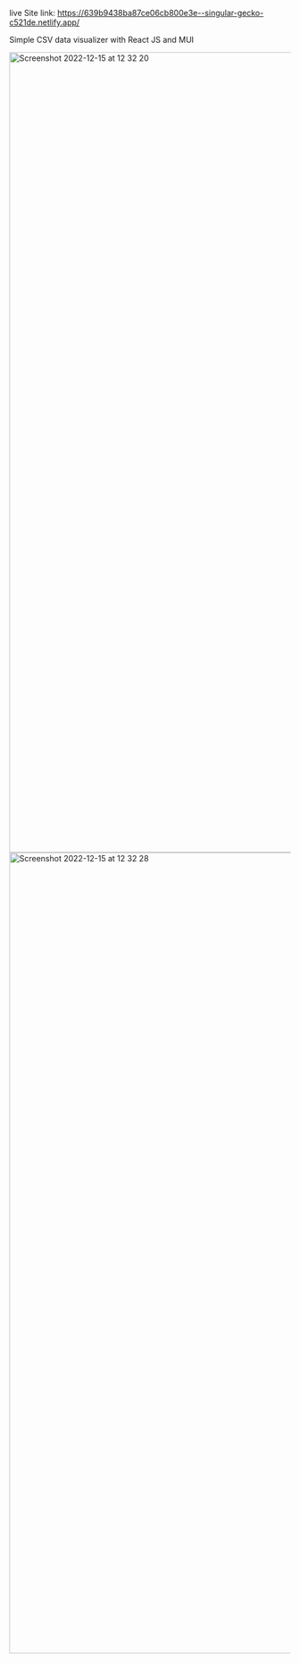 live Site link:
https://639b9438ba87ce06cb800e3e--singular-gecko-c521de.netlify.app/

Simple CSV data visualizer with React JS and MUI

<img width="1433" alt="Screenshot 2022-12-15 at 12 32 20" src="https://user-images.githubusercontent.com/86974163/207817422-93a5200e-7134-4223-a8e2-fcd7b69d14de.png">


<img width="1434" alt="Screenshot 2022-12-15 at 12 32 28" src="https://user-images.githubusercontent.com/86974163/207817468-ecebd863-6cf0-4852-9b80-ab1b346c9e33.png">
